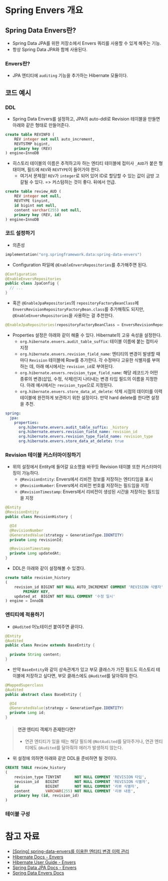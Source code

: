 # Spring Envers 개요

## Spring Data Envers란?

- Spring Data JPA를 위한 저장소에서 Envers 쿼리를 사용할 수 있게 해주는 기능.
- 항상 Spring Data JPA와 함께 사용된다.

### Envers란?

- JPA 엔티티에 `auditing` 기능을 추가하는 Hibernate 모듈이다.

## 코드 예시

### DDL

- Spring Data Envers를 설정하고, JPA의 auto-ddl로 Revision 테이블을 만들면 아래와 같은 형태로 만들어준다.

```sql
create table REVINFO (
    REV integer not null auto_increment, 
    REVTSTMP bigint, 
    primary key (REV)
) engine=InnoDB
```

- 히스토리 테이블의 이름은 추적하고자 하는 엔티티 테이블에 접미사 `_AUD`가 붙은 형태이며, 필드에 `REV`와 `REVTYPE`이 들어가야 한다.
  - 여기서 문제점! `REV`가 `integer`로 되어 있어 ID로 할당할 수 있는 값이 금방 고갈될 수 있다. => 커스텀하는 것이 좋다. 뒤에서 언급.

```sql
create table review_AUD (
    REV integer not null, 
    REVTYPE tinyint, 
    id bigint not null, 
    content varchar(255) not null, 
    primary key (REV, id)
) engine=InnoDB
```

### 코드 설정하기

- 의존성

```kotlin
implementation("org.springframework.data:spring-data-envers")
```

- Configuration 파일에 `@EnableEnversRepositories`를 추가해주면 된다.

```java
@Configuration
@EnableEnversRepositories
public class JpaConfig {
  // ...
}
```

- 혹은 `@EnableJpaRepositories`의 `repositoryFactoryBeanClass`에 `EnversRevisionRepositoryFactoryBean.class`를 추가해줘도 되지만, `@EnableEnversRepositories`을 사용하는 걸 추천한다.

```java
@EnableJpaRepositories(repositoryFactoryBeanClass = EnversRevisionRepositoryFactoryBean.class)
```

- Properties 설정은 아래와 같이 해줄 수 있다. Hibernate의 고유 속성을 설정한다.
  - `org.hibernate.envers.audit_table_suffix`: 테이블 이름에 붙는 접미사 지정
  - `org.hibernate.envers.revision_field_name`: 엔티티의 변경이 발생할 때마다 `Revision` 테이블에 Row를 추가한다. 각 수정마다 고유한 식별자를 부여하는 데, 아래 예시에서는 `revision_id`로 부여된다.
  - `org.hibernate.envers.revision_type_field_name`: 해당 레코드가 어떤 종류의 변경(삽입, 수정, 삭제)인지 나타내는 변경 타입 필드의 이름을 지정한다. 아래 예시에서는 `revision_type`으로 지정된다.
  - `org.hibernate.envers.store_data_at_delete`: 삭제 시점의 데이터를 이력 테이블에 완전하게 보관하기 위한 설정이다. 만약 hard delete를 한다면 설정을 추천.

```yaml
spring:
  jpa:
    properties:
      org.hibernate.envers.audit_table_suffix: _history
      org.hibernate.envers.revision_field_name: revision_id
      org.hibernate.envers.revision_type_field_name: revision_type
      org.hibernate.envers.store_data_at_delete: true
```

### Revision 테이블 커스터마이징하기

- 위의 설정에서 Entity에 들어갈 요소명을 바꾸듯 Revision 테이블 또한 커스터마이징이 가능하다.
  - `@RevisionEntity`: Envers에서 리비전 정보를 저장하는 엔티티임을 표시
  - `@RevisionNumber`: Envers에서 리비전 번호를 저장하는 필드임을 지정
  - `@RevisionTimestamp`:  Envers에서 리비전이 생성된 시간을 저장하는 필드임을 지정

```java
@Entity
@RevisionEntity
public class RevisionHistory {

  @Id
  @RevisionNumber
  @GeneratedValue(strategy = GenerationType.IDENTITY)
  private Long revisionId;

  @RevisionTimestamp 
  private Long updatedAt;
}
```

- DDL은 아래와 같이 설정해볼 수 있겠다.

```sql
create table revision_history
(
    revision_id BIGINT NOT NULL AUTO_INCREMENT COMMENT 'REVISION 식별자'
        PRIMARY KEY,
    updated_at  BIGINT NOT NULL COMMENT '수정 일시'
) engine = InnoDB
```

### 엔티티에 적용하기

- `@Audited` 어노테이션 붙여주면 끝이다.

```java
@Entity
@Audited
public class Review extends BaseEntity {
  
  private String content;
}
```

- 만약 `BaseEntity`와 같이 상속관계가 있고 부모 클래스가 가진 필드도 히스토리 테이블에 저장하고 싶다면, 부모 클래스에도 `@Audited`를 달아줘야 한다.

```java
@MappedSuperclass
@Audited
public abstract class BaseEntity {

  @Id
  @GeneratedValue(strategy = GenerationType.IDENTITY)
  private Long id;
}
```

> #### 연관 엔티티 객체가 존재한다면?
> - 연관 엔티티가 있을 때는 해당 필드에 `@NotAudited`를 달아주거나, 연관 엔티티에도 `@Audited`를 달아줘야 에러가 발생하지 않는다.

- 위 설정에 의하면 아래와 같은 DDL을 준비하면 될 것이다.

```sql
CREATE TABLE review_history
(
    revision_type TINYINT      NOT NULL COMMENT 'REVISION 타입',
    revision_id   BIGINT       NOT NULL COMMENT 'REVISION 식별자',
    id            BIGINT       NOT NULL COMMENT '리뷰 식별자',
    content       VARCHAR(255) NOT NULL COMMENT '리뷰 내용',
    primary key (id, revision_id)
)
```

### 테이블 구성

# 참고 자료

- [[Spring] spring-data-envers를 이용한 엔티티 변경 이력 관리](https://gengminy.tistory.com/60)
- [Hibernate Docs - Envers](https://hibernate.org/orm/envers/)
- [Hibernate User Guide - Envers](https://docs.jboss.org/hibernate/orm/current/userguide/html_single/Hibernate_User_Guide.html#envers)
- [Spring Data JPA Docs - Envers](https://docs.spring.io/spring-data/jpa/reference/envers.html)
- [Spring Data Envers Docs](https://docs.spring.io/spring-data/envers/docs/current/reference/html/)
